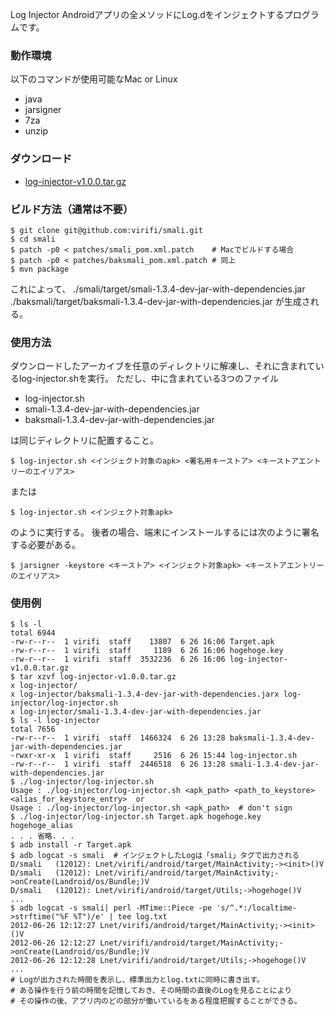 Log Injector
Androidアプリの全メソッドにLog.dをインジェクトするプログラムです。 
 
### 動作環境

以下のコマンドが使用可能なMac or Linux

* java
* jarsigner
* 7za
* unzip

### ダウンロード

* [log-injector-v1.0.0.tar.gz](https://github.com/downloads/virifi/Log-Injector/log-injector-v1.0.0.tar.gz)

### ビルド方法（通常は不要）

```
$ git clone git@github.com:virifi/smali.git
$ cd smali
$ patch -p0 < patches/smali_pom.xml.patch    # Macでビルドする場合
$ patch -p0 < patches/baksmali_pom.xml.patch # 同上
$ mvn package
```
これによって、
./smali/target/smali-1.3.4-dev-jar-with-dependencies.jar 
./baksmali/target/baksmali-1.3.4-dev-jar-with-dependencies.jar 
が生成される。

### 使用方法

ダウンロードしたアーカイブを任意のディレクトリに解凍し、それに含まれているlog-injector.shを実行。
ただし、中に含まれている3つのファイル

* log-injector.sh
* smali-1.3.4-dev-jar-with-dependencies.jar
* baksmali-1.3.4-dev-jar-with-dependencies.jar

は同じディレクトリに配置すること。

```
$ log-injector.sh <インジェクト対象のapk> <署名用キーストア> <キーストアエントリーのエイリアス>
```

または

```
$ log-injector.sh <インジェクト対象apk>
```

のように実行する。 
後者の場合、端末にインストールするには次のように署名する必要がある。

```
$ jarsigner -keystore <キーストア> <インジェクト対象apk> <キーストアエントリーのエイリアス> 
```

### 使用例

```
$ ls -l
total 6944
-rw-r--r--  1 virifi  staff    13807  6 26 16:06 Target.apk
-rw-r--r--  1 virifi  staff     1189  6 26 16:06 hogehoge.key
-rw-r--r--  1 virifi  staff  3532236  6 26 16:06 log-injector-v1.0.0.tar.gz
$ tar xzvf log-injector-v1.0.0.tar.gz
x log-injector/
x log-injector/baksmali-1.3.4-dev-jar-with-dependencies.jarx log-injector/log-injector.sh
x log-injector/smali-1.3.4-dev-jar-with-dependencies.jar
$ ls -l log-injector
total 7656
-rw-r--r--  1 virifi  staff  1466324  6 26 13:28 baksmali-1.3.4-dev-jar-with-dependencies.jar
-rwxr-xr-x  1 virifi  staff     2516  6 26 15:44 log-injector.sh
-rw-r--r--  1 virifi  staff  2446518  6 26 13:28 smali-1.3.4-dev-jar-with-dependencies.jar
$ ./log-injector/log-injector.sh
Usage : ./log-injector/log-injector.sh <apk_path> <path_to_keystore> <alias_for_keystore_entry>  or
Usage : ./log-injector/log-injector.sh <apk_path>  # don't sign
$ ./log-injector/log-injector.sh Target.apk hogehoge.key hogehoge_alias
. . . 省略. . .
$ adb install -r Target.apk
$ adb logcat -s smali  # インジェクトしたLogは「smali」タグで出力される
D/smali   (12012): Lnet/virifi/android/target/MainActivity;-><init>()V
D/smali   (12012): Lnet/virifi/android/target/MainActivity;->onCreate(Landroid/os/Bundle;)V
D/smali   (12012): Lnet/virifi/android/target/Utils;->hogehoge()V
...
$ adb logcat -s smali| perl -MTime::Piece -pe 's/^.*:/localtime->strftime("%F %T")/e' | tee log.txt
2012-06-26 12:12:27 Lnet/virifi/android/target/MainActivity;-><init>()V
2012-06-26 12:12:27 Lnet/virifi/android/target/MainActivity;->onCreate(Landroid/os/Bundle;)V
2012-06-26 12:12:28 Lnet/virifi/android/target/Utils;->hogehoge()V
...
# Logが出力された時間を表示し、標準出力とlog.txtに同時に書き出す。
# ある操作を行う前の時間を記憶しておき、その時間の直後のLogを見ることにより 
# その操作の後、アプリ内のどの部分が働いているをある程度把握することができる。
```
